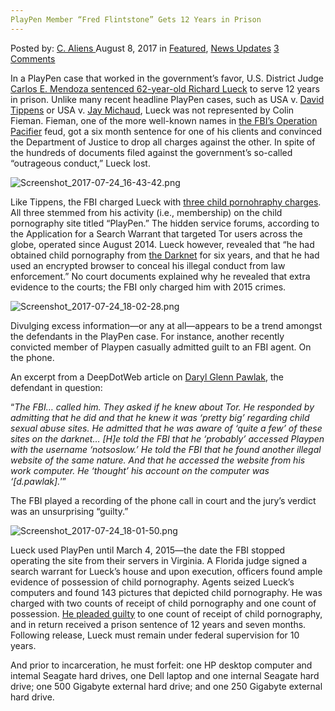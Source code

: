 ```yaml
---
PlayPen Member “Fred Flintstone” Gets 12 Years in Prison
---
```

<article class="post-listing post-21764 post type-post status-publish format-standard has-post-thumbnail hentry 
 tag-2688 tag-flintstone tag-fred tag-member tag-playpen tag-prison tag-years">
    <div class="post-inner">
        <span>Posted by: <a href="https://www.deepdotweb.com/author/caliens/" title="">C. Aliens </a></span>
    <span>August 8, 2017</span>
    <span>in <a href="https://www.deepdotweb.com/category/deepdot-news/" rel="category tag">Featured</a>, <a href="https://www.deepdotweb.com/category/news-updates/" rel="category tag">News Updates</a></span>
    <span><a href="https://www.deepdotweb.com/2017/08/08/playpen-member-fred-flintstone-gets-12-years-prison/#comments">3 Comments</a></span>
    </p>
    <div class="clear"></div>
    <div class="entry">
    <p>In a PlayPen case that worked in the government&#8217;s favor, U.S. District Judge <a href="https://www.justice.gov/usao-mdfl/pr/florida-man-sentenced-twelve-years-receiving-child-pornography-dark-net">Carlos E. Mendoza sentenced 62-year-old Richard Lueck</a> to serve 12 years in prison. Unlike many recent headline PlayPen cases, such as USA v. <a href="https://www.deepdotweb.com/2017/07/03/convicted-playpen-member-sentenced-six-months-prison/">David Tippens</a> or USA v. <a href="https://www.deepdotweb.com/2017/03/24/doj-drops-child-porn-charges-keep-tor-exploit-confidential/">Jay Michaud</a>, Lueck was not represented by Colin Fieman. Fieman, one of the more well-known names in <a href="https://www.deepdotweb.com/tag/pacifier/">the FBI’s Operation Pacifier</a> feud, got a six month sentence for one of his clients and convinced the Department of Justice to drop all charges against the other. In spite of the hundreds of documents filed against the government’s so-called “outrageous conduct,” Lueck lost.</p>
    <p><img class="wp-image-21770 aligncenter" src="/imgs/2017/08/screenshot_2017-07-24_16-43-42-png.png" alt="Screenshot_2017-07-24_16-43-42.png" srcset="/imgs/2017/08/screenshot_2017-07-24_16-43-42-png.png 843w, /imgs/2017/08/screenshot_2017-07-24_16-43-42-png-300x148.png 300w" sizes="(max-width: 843px) 100vw, 843px" /></p>
    <p>Like Tippens, the FBI charged Lueck with <a href="https://www.scribd.com/document/354616986/Richard-Lueck-Indictment">three child pornohraphy charges</a>. All three stemmed from his activity (i.e., membership) on the child pornography site titled “PlayPen.” The hidden service forums, according to the Application for a Search Warrant that targeted Tor users across the globe, operated since August 2014. Lueck however, revealed that “he had obtained child pornography from <a href="https://www.deepdotweb.com/tag/darknet/">the Darknet</a> for six years, and that he had used an encrypted browser to conceal his illegal conduct from law enforcement.” No court documents explained why he revealed that extra evidence to the courts; the FBI only charged him with 2015 crimes.</p>
    <p><img class="wp-image-21771 aligncenter" src="/imgs/2017/08/screenshot_2017-07-24_18-02-28-png.png" alt="Screenshot_2017-07-24_18-02-28.png" srcset="/imgs/2017/08/screenshot_2017-07-24_18-02-28-png.png 800w, /imgs/2017/08/screenshot_2017-07-24_18-02-28-png-300x126.png 300w" sizes="(max-width: 800px) 100vw, 800px" /></p>
    <p>Divulging excess information—or any at all—appears to be a trend amongst the defendants in the PlayPen case. For instance, another recently convicted member of Playpen casually admitted guilt to an FBI agent. On the phone.</p>
    <p>An excerpt from a DeepDotWeb article on <a href="https://www.deepdotweb.com/2017/07/21/texas-playpen-member-found-guilty-charges-2/">Daryl Glenn Pawlak</a>, the defendant in question:</p>
    <p>“<em>The FBI… called him. They asked if he knew about Tor. He responded by admitting that he did and that he knew it was ‘pretty big’ regarding child sexual abuse sites. He admitted that he was aware of ‘quite a few’ of these sites on the darknet… [H]e told the FBI that he ‘probably’ accessed Playpen with the username ‘notsoslow.’ He told the FBI that he found another illegal website of the same nature. And that he accessed the website from his work computer. He ‘thought’ his account on the computer was ‘[d.pawlak].</em>’”</p>
    <p>The FBI played a recording of the phone call in court and the jury’s verdict was an unsurprising “guilty.”</p>
    <p><img class="wp-image-21772 aligncenter" src="/imgs/2017/08/screenshot_2017-07-24_18-01-50-png.png" alt="Screenshot_2017-07-24_18-01-50.png" srcset="/imgs/2017/08/screenshot_2017-07-24_18-01-50-png.png 800w, /imgs/2017/08/screenshot_2017-07-24_18-01-50-png-300x139.png 300w, /imgs/2017/08/screenshot_2017-07-24_18-01-50-png-272x125.png 272w" sizes="(max-width: 800px) 100vw, 800px" /></p>
    <p>Lueck used PlayPen until March 4, 2015—the date the FBI stopped operating the site from their servers in Virginia. A Florida judge signed a search warrant for Lueck’s house and upon execution, officers found ample evidence of possession of child pornography. Agents seized Lueck’s computers and found 143 pictures that depicted child pornography. He was charged with two counts of receipt of child pornography and one count of possession. <a href="https://www.scribd.com/document/354618305/Lueck-Plea-Agreement">He pleaded guilty</a> to one count of receipt of child pornography, and in return received a prison sentence of 12 years and seven months. Following release, Lueck must remain under federal supervision for 10 years.</p>
    <p>And prior to incarceration, he must forfeit: one HP desktop computer and intemal Seagate hard drives, one Dell laptop and one internal Seagate hard drive; one 500 Gigabyte external hard drive; and one 250 Gigabyte external hard drive.</p>
    </div>
    <span style="display:none"><a href="https://www.deepdotweb.com/tag/12/" rel="tag">12</a> <a href="https://www.deepdotweb.com/tag/flintstone/" rel="tag">flintstone</a> <a href="https://www.deepdotweb.com/tag/fred/" rel="tag">fred</a> <a href="https://www.deepdotweb.com/tag/member/" rel="tag">member</a> <a href="https://www.deepdotweb.com/tag/playpen/" rel="tag">playpen</a> <a href="https://www.deepdotweb.com/tag/prison/" rel="tag">prison</a> <a href="https://www.deepdotweb.com/tag/years/" rel="tag">years</a></span> <span style="display:none" class="updated">2017-08-08</span>
    <div style="display:none" class="vcard author" itemprop="author" itemscope itemtype="http://schema.org/Person"><strong class="fn" itemprop="name"><a href="https://www.deepdotweb.com/author/caliens/" title="Posts by C. Aliens" rel="author">C. Aliens</a></strong></div>
    </div>
</article>

